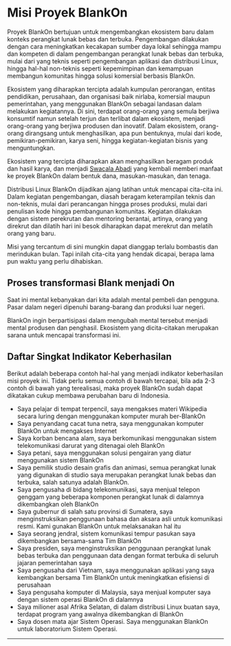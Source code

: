 # Misi Proyek BlankOn

Proyek BlankOn bertujuan untuk mengembangkan ekosistem baru dalam konteks perangkat lunak bebas dan terbuka. Pengembangan dilakukan dengan cara meningkatkan kecakapan sumber daya lokal sehingga mampu dan kompeten di dalam pengembangan perangkat lunak bebas dan terbuka, mulai dari yang teknis seperti pengembangan aplikasi dan distribusi Linux, hingga hal-hal non-teknis seperti kepemimpinan dan kemampuan membangun komunitas hingga solusi komersial berbasis BlankOn.

Ekosistem yang diharapkan tercipta adalah kumpulan perorangan, entitas pendidikan, perusahaan, dan organisasi baik nirlaba, komersial maupun pemerintahan, yang menggunakan BlankOn sebagai landasan dalam melakukan kegiatannya. Di sini, terdapat orang-orang yang semula berjiwa konsumtif namun setelah terjun dan terlibat dalam ekosistem, menjadi orang-orang yang berjiwa produsen dan inovatif. Dalam ekosistem, orang-orang dirangsang untuk menghasilkan, apa pun bentuknya, mulai dari kode, pemikiran-pemikiran, karya seni, hingga kegiatan-kegiatan bisnis yang menguntungkan.

Ekosistem yang tercipta diharapkan akan menghasilkan beragam produk dan hasil karya, dan menjadi [Swacala Abadi](https://en.wikipedia.org/wiki/Perpetual_motion) yang kembali memberi manfaat ke proyek BlankOn dalam bentuk dana, masukan-masukan, dan tenaga.

Distribusi Linux BlankOn dijadikan ajang latihan untuk mencapai cita-cita ini. Dalam kegiatan pengembangan, diasah beragam keterampilan teknis dan non-teknis, mulai dari perancangan hingga proses produksi, mulai dari penulisan kode hingga pembangunan komunitas. Kegiatan dilakukan dengan sistem perekrutan dan mentoring berantai, artinya, orang yang direkrut dan dilatih hari ini besok diharapkan dapat merekrut dan melatih orang yang baru.

Misi yang tercantum di sini mungkin dapat dianggap terlalu bombastis dan merindukan bulan. Tapi inilah cita-cita yang hendak dicapai, berapa lama pun waktu yang perlu dihabiskan.

## Proses transformasi Blank menjadi On

Saat ini mental kebanyakan dari kita adalah mental pembeli dan pengguna. Pasar dalam negeri dipenuhi barang-barang dan produksi luar negeri.

BlankOn ingin berpartisipasi dalam mengubah mental tersebut menjadi mental produsen dan penghasil. Ekosistem yang dicita-citakan merupakan sarana untuk mencapai transformasi ini.


## Daftar Singkat Indikator Keberhasilan

Berikut adalah beberapa contoh hal-hal yang menjadi indikator keberhasilan misi proyek ini. Tidak perlu semua contoh di bawah tercapai, bila ada 2-3 contoh di bawah yang terealisasi, maka proyek BlankOn sudah dapat dikatakan cukup membawa perubahan baru di Indonesia.

- Saya pelajar di tempat terpencil, saya mengakses materi Wikipedia secara luring dengan menggunakan komputer murah ber-BlankOn
- Saya penyandang cacat tuna netra, saya menggunakan komputer BlankOn untuk mengakses Internet
- Saya korban bencana alam, saya berkomunikasi menggunakan sistem telekomunikasi darurat yang ditenagai oleh BlankOn
- Saya petani, saya menggunakan solusi pengairan yang diatur menggunakan sistem BlankOn
- Saya pemilik studio desain grafis dan animasi, semua perangkat lunak yang digunakan di studio saya merupakan perangkat lunak bebas dan terbuka, salah satunya adalah BlankOn.
- Saya pengusaha di bidang telekomunikasi, saya menjual telepon genggam yang beberapa komponen perangkat lunak di dalamnya dikembangkan oleh BlankOn
- Saya gubernur di salah satu provinsi di Sumatera, saya menginstruksikan penggunaan bahasa dan aksara asli untuk komunikasi resmi. Kami gunakan BlankOn untuk melaksanakan hal itu
- Saya seorang jendral, sistem komunikasi tempur pasukan saya dikembangkan bersama-sama Tim BlankOn
- Saya presiden, saya menginstruksikan penggunaan perangkat lunak bebas terbuka dan penggunaan data dengan format terbuka di seluruh jajaran pemerintahan saya
- Saya pengusaha dari Vietnam, saya menggunakan aplikasi yang saya kembangkan bersama Tim BlankOn untuk meningkatkan efisiensi di perusahaan
- Saya pengusaha komputer di Malaysia, saya menjual komputer saya dengan sistem operasi BlankOn di dalamnya
- Saya milioner asal Afrika Selatan, di dalam distribusi Linux buatan saya, terdapat program yang awalnya dikembangkan di BlankOn
- Saya dosen mata ajar Sistem Operasi. Saya menggunakan BlankOn untuk laboratorium Sistem Operasi.

---
 



